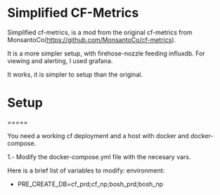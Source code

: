 # Simplified CF-Metrics
Simplified cf-metrics, is a mod from the original cf-metrics from MonsantoCo(https://github.com/MonsantoCo/cf-metrics).

It is a more simpler setup, with firehose-nozzle feeding influxdb.  For viewing and alerting, I used grafana.

It works, it is simpler to setup than the original.

# Setup
=====

You need a working cf deployment and a host with docker and docker-compose.

1.- Modify the docker-compose.yml file with the necesary vars.

Here is a brief list of variables to modify:
  environment:
  - PRE_CREATE_DB=cf_prd;cf_np;bosh_prd;bosh_np 
  
  
  
  
  
  
